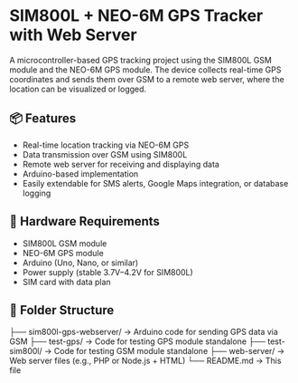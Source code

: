 # SIM800L + NEO-6M GPS Tracker with Web Server

A microcontroller-based GPS tracking project using the SIM800L GSM module and the NEO-6M GPS module. The device collects real-time GPS coordinates and sends them over GSM to a remote web server, where the location can be visualized or logged.

## 📦 Features

- Real-time location tracking via NEO-6M GPS
- Data transmission over GSM using SIM800L
- Remote web server for receiving and displaying data
- Arduino-based implementation
- Easily extendable for SMS alerts, Google Maps integration, or database logging

## 🔌 Hardware Requirements

- SIM800L GSM module  
- NEO-6M GPS module  
- Arduino (Uno, Nano, or similar)  
- Power supply (stable 3.7V–4.2V for SIM800L)  
- SIM card with data plan  

## 🧠 Folder Structure

├── sim800l-gps-webserver/ → Arduino code for sending GPS data via GSM
├── test-gps/ → Code for testing GPS module standalone
├── test-sim800l/ → Code for testing GSM module standalone
├── web-server/ → Web server files (e.g., PHP or Node.js + HTML)
└── README.md → This file
